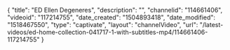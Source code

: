 {
    "title": "ED Ellen Degeneres",
    "description": "",
    "channelid": "114661406",
    "videoid": "117214755",
    "date_created": "1504893418",
    "date_modified": "1518467550",
    "type": "captivate",
    "layout": "channelVideo",
    "url": "\/latest-videos\/ed-home-collection-041717-1-with-subtitles-mp4\/114661406-117214755"
}
